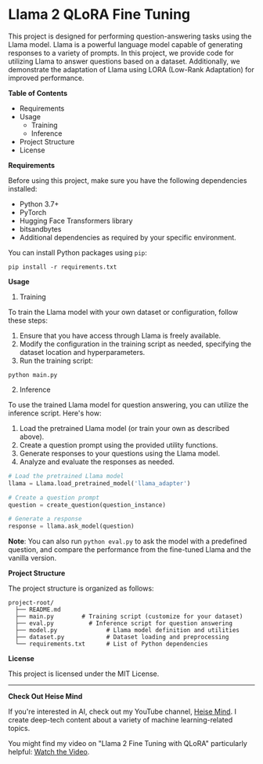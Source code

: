 # Llama 2 QLoRA Fine Tuning

This project is designed for performing question-answering tasks using the Llama model. Llama is a powerful language model capable of generating responses to a variety of prompts. In this project, we provide code for utilizing Llama to answer questions based on a dataset. Additionally, we demonstrate the adaptation of Llama using LORA (Low-Rank Adaptation) for improved performance.

**Table of Contents**

- Requirements
- Usage
  - Training
  - Inference
- Project Structure
- License

**Requirements**

Before using this project, make sure you have the following dependencies installed:

- Python 3.7+
- PyTorch
- Hugging Face Transformers library
- bitsandbytes
- Additional dependencies as required by your specific environment.

You can install Python packages using ```pip```:

```
pip install -r requirements.txt
```

**Usage**

1. Training

To train the Llama model with your own dataset or configuration, follow these steps:

1. Ensure that you have access through Llama is freely available.
2. Modify the configuration in the training script as needed, specifying the dataset location and hyperparameters.
3. Run the training script:

```
python main.py
```

2. Inference

To use the trained Llama model for question answering, you can utilize the inference script. Here's how:

1. Load the pretrained Llama model (or train your own as described above).
2. Create a question prompt using the provided utility functions.
3. Generate responses to your questions using the Llama model.
4. Analyze and evaluate the responses as needed.

```python
# Load the pretrained Llama model
llama = Llama.load_pretrained_model('llama_adapter')

# Create a question prompt
question = create_question(question_instance)

# Generate a response
response = llama.ask_model(question)
```

**Note**: You can also run ```python eval.py``` to ask the model with a predefined question, and compare the performance from the fine-tuned Llama and the vanilla version.

**Project Structure**

The project structure is organized as follows:

```
project-root/
  ├── README.md
  ├── main.py        # Training script (customize for your dataset)
  ├── eval.py          # Inference script for question answering
  ├── model.py              # Llama model definition and utilities
  ├── dataset.py            # Dataset loading and preprocessing
  └── requirements.txt      # List of Python dependencies
```

**License**

This project is licensed under the MIT License.

---

**Check Out Heise Mind**

If you're interested in AI, check out my YouTube channel, [Heise Mind](https://www.youtube.com/@HeiseMind). I create deep-tech content about a variety of machine learning-related topics.

You might find my video on "Llama 2 Fine Tuning with QLoRA" particularly helpful: [Watch the Video](https://www.youtube.com/watch?v=4PusFiTkytE).
